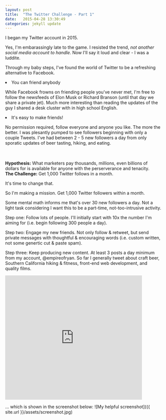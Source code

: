 ```yaml
---
layout: post
title:  "The Twitter Challenge - Part 1"
date:   2015-04-28 13:30:49
categories: jekyll update
---
```


I began my Twitter account in 2015.

Yes, I'm embarassingly late to the game. I resisted the trend, <i>not another social media account to handle</i>. Now I'll say it loud and clear - I was a luddite.

Through my baby steps, I've found the world of Twitter to be a refreshing alternative to Facebook.

<li>You can friend anybody</li>
<p>While Facebook frowns on friending people you've never met, I'm free to follow the newsfeeds of Elon Musk or Richard Branson (until that day we share a private jet). Much more interesting than reading the updates of the guy I shared a desk cluster with in high school English.</p>
<li>It's easy to make friends!</li>
<p>No permission required, follow everyone and anyone you like. The more the better. I was plesantly pumped to see followers beginning with only a couple Tweets. I've had between 2 - 5 new followers a day from only sporatic updates of beer tasting, hiking, and eating.</p>
<br><br>
<b>Hypothesis:</b> What marketers pay thousands, millions, even billions of dollars for is available for anyone with the perserverance and tenacity.
<br>
<b>The Challenge:</b> Get 1,000 Twitter follows in a month.

It's time to change that.

So I'm making a mission. Get 1,000 Twitter followers within a month.

Some mental math informs me that's over 30 new followers a day. Not a light task considering I want this to be a part-time, not-too-intrusive activity.

Step one: Follow lots of people. I'll initially start with 10x the number I'm aiming for (i.e. begin following 300 people a day).

Step two: Engage my new friends. Not only follow & retweet, but send private messages with thoughtful & encouraging words (i.e. custom written, not some genertic cut & paste spam).

Step three: Keep producing new content. At least 3 posts a day minimum from my account, @empireofryan. So far I generally tweet about craft beer, Southern California hiking & fitness, front-end web development, and quality films.

<iframe src="http://gifyoutube.com/gif/vOWNZZ?mute=true" frameborder="0" scrolling="no" width="440" height="400" style="-webkit-backface-visibility: hidden;-webkit-transform: scale(1);" ></iframe>

… which is shown in the screenshot below:
![My helpful screenshot]({{ site.url }}/assets/screenshot.jpg)
